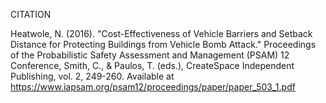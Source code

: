 CITATION

Heatwole, N. (2016). "Cost-Effectiveness of Vehicle Barriers and Setback Distance for Protecting Buildings from Vehicle Bomb Attack."
Proceedings of the Probabilistic Safety Assessment and Management (PSAM) 12 Conference, Smith, C., & Paulos, T. (eds.), CreateSpace Independent Publishing, vol. 2, 249-260.
Available at https://www.iapsam.org/psam12/proceedings/paper/paper_503_1.pdf

